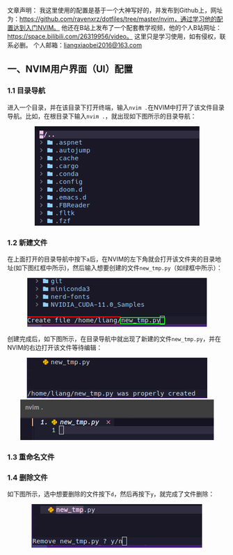 
文章声明：
我这里使用的配置是基于一个大神写好的，并发布到Github上，网址为：https://github.com/ravenxrz/dotfiles/tree/master/nvim，通过学习他的配置达到入门NVIM。
他还在B站上发布了一个配套教学视频，他的个人B站网址：https://space.bilibili.com/26319956/video。
这里只是学习使用，如有侵权，联系必删。
个人邮箱：liangxiaobei2016@163.com


## 一、NVIM用户界面（UI）配置

### 1.1 目录导航
进入一个目录，并在该目录下打开终端，输入`nvim .`在NVIM中打开了该文件目录导航。比如，在根目录下输入`nvim .`，就出现如下图所示的目录导航：

<div align=center><img src="../../../assets/Noevim/目录导航.png"></div>

### 1.2 新建文件
在上面打开的目录导航中按下`a`后，在NVIM的左下角就会打开该文件夹的目录地址(如下图红框中所示)，然后输入想要创建的文件`new_tmp.py`（如绿框中所示）：

<div align=center><img src="../../../assets/Noevim/新建文件.png"></div>

创建完成后，如下图所示，在目录导航中就出现了新建的文件`new_tmp.py`，并在NVIM的右边打开该文件等待编辑：

<div align=center><img src="../../../assets/Noevim/新建文件完成.png"></div>

<div align=center><img src="../../../assets/Noevim/新建的python文件.png"></div>

### 1.3 重命名文件


### 1.4 删除文件

如下图所示，选中想要删除的文件按下`d`，然后再按下`y`，就完成了文件删除：

<div align=center><img src="../../../assets/Noevim/删除文件.png"></div>


